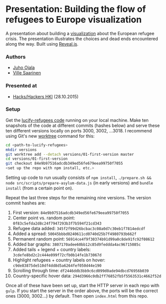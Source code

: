 # Presentation: Building the flow of refugees to Europe visualization

A presentation about building a [visualization](http://lucify.com/the-flow-towards-europe/) about the European refugee crisis. The presentation illustrates the choices and dead ends encountered along the way. Built using [Reveal.js](https://github.com/hakimel/reveal.js/).

### Authors

- [Juho Ojala](https://twitter.com/ojalajuho)
- [Ville Saarinen](https://twitter.com/vsaarinen)

### Presented at

- [Hacks/Hackers HKI](http://facebook.com/events/699745113494075/) (28.10.2015)

### Setup

Get the [lucify-refugees code](https://github.com/lucified/lucify-refugees) running on your local machine. Make ten snapshots of the code at different commits (hashes below) and serve these ten different versions locally on ports 3000, 3002, ...3018. I recommend using Git's new [worktree](https://git-scm.com/docs/git-worktree) command for this:

```bash
cd <path-to-lucify-refugees>
mkdir versions
git worktree add --detach versions/01-first-version master
cd versions/01-first-version
git checkout 84e9b97516adcdb349ed56fe679eea99750f7055
<set up the repo with npm install, etc.>
```

Setting up code to run usually consists of `npm install`, `./prepare.sh && node src/scripts/prepare-asylum-data.js` (in early versions) and `bundle install` (from a certain point on).

Repeat the last three steps for the remaining nine versions. The version commit hashes are:

1. First version: `84e9b97516adcdb349ed56fe679eea99750f7055`
2. Center point vs. random point: `0f83c5efda2d8c24f7947293b3f7b594f21cd343`
3. Refugee data added: `345f2f99d26bcbac3c08a0d7c30eb1f7814edcdf`
4. Added a spread: `50045bbbd0240611cd0740d25b7f4980793b662f`
5. Permanent random point: `56914ce4f9f30374b91d99a0c8de91fc92f08612`
6. Added bar graphs: `3807170adee60bb12c85d9feddda4ac96715085c`
7. Added tails + legend + country labels: `3cdefe8bd2c2c444e099f72cfb0b14fe1b73067d`
8. Highlight refugees + country labels on hover: `c9de83875de510df4dd8d5a6264fef050d44e190`
9. Scrolling through time: `df2446ddb3bb9c6cd099d0ade94dbcd76956b039`
10. Country-specific hover data: `294d3966c0db2ff76852fb5f5563531c4662f52d`

Once all of these have been set up, start the HTTP server in each repo with `gulp`. If you start the server in the order above, the ports will be the correct ones (3000, 3002...) by default. Then open `index.html` from this repo.
